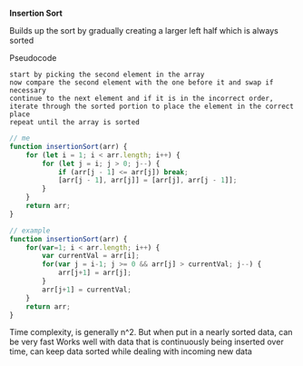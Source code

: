 **Insertion Sort**

Builds up the sort by gradually creating a larger left half which is always sorted

Pseudocode

```
start by picking the second element in the array
now compare the second element with the one before it and swap if necessary
continue to the next element and if it is in the incorrect order, iterate through the sorted portion to place the element in the correct place
repeat until the array is sorted
```

```js
// me
function insertionSort(arr) {
	for (let i = 1; i < arr.length; i++) {
		for (let j = i; j > 0; j--) {
			if (arr[j - 1] <= arr[j]) break;
			[arr[j - 1], arr[j]] = [arr[j], arr[j - 1]];
		}
	}
	return arr;
}

// example
function insertionSort(arr) {
    for(var=1; i < arr.length; i++) {
        var currentVal = arr[i];
        for(var j = i-1; j >= 0 && arr[j] > currentVal; j--) {
            arr[j+1] = arr[j];
        }
        arr[j+1] = currentVal;
    }
    return arr;
}
```

Time complexity, is generally n^2.
But when put in a nearly sorted data, can be very fast
Works well with data that is continuously being inserted over time, can keep data sorted while dealing with incoming new data
